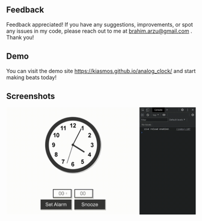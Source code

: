 ## Feedback

Feedback appreciated! If you have any suggestions, improvements, or spot any issues in my code, please reach out to me at brahim.arzu@gmail.com . Thank you!


## Demo

You can visit the demo site https://kiasmos.github.io/analog_clock/ and start making beats today! 


## Screenshots

![Gif](analog_clock.gif)